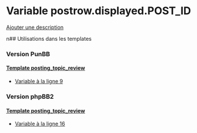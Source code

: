 # Variable postrow.displayed.POST_ID
[Ajouter une description](https://fa-tvars.appspot.com/postrow.displayed.POST_ID)

n## Utilisations dans les templates

### Version PunBB

#### [Template posting_topic_review](punbb/posting_topic_review.md)
* [Variable à la ligne 9](../punbb/posting_topic_review.tpl#L9)

### Version phpBB2

#### [Template posting_topic_review](subsilver/posting_topic_review.md)
* [Variable à la ligne 16](../subsilver/posting_topic_review.tpl#L16)